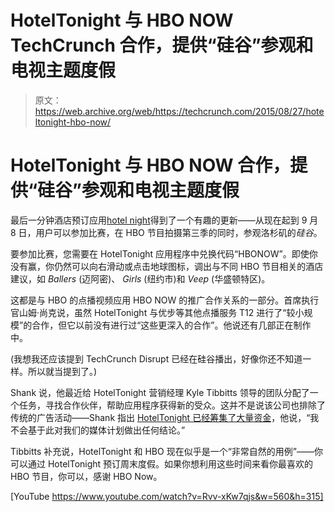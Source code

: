 # HotelTonight 与 HBO NOW TechCrunch 合作，提供“硅谷”参观和电视主题度假

> 原文：<https://web.archive.org/web/https://techcrunch.com/2015/08/27/hoteltonight-hbo-now/>

# HotelTonight 与 HBO NOW 合作，提供“硅谷”参观和电视主题度假

最后一分钟酒店预订应用[hotel night](https://web.archive.org/web/20221208102554/https://www.hoteltonight.com/)得到了一个有趣的更新——从现在起到 9 月 8 日，用户可以参加比赛，在 HBO 节目拍摄第三季的同时，参观洛杉矶的*硅谷*。

要参加比赛，您需要在 HotelTonight 应用程序中兑换代码“HBONOW”。即使你没有赢，你仍然可以向右滑动或点击地球图标，调出与不同 HBO 节目相关的酒店建议，如 *Ballers* (迈阿密)、 *Girls* (纽约市)和 *Veep* (华盛顿特区)。

这都是与 HBO 的点播视频应用 HBO NOW 的推广合作关系的一部分。首席执行官山姆·尚克说，虽然 HotelTonight 与优步等其他点播服务 T12 进行了“较小规模”的合作，但它以前没有进行过“这些更深入的合作”。他说还有几部正在制作中。

(我想我还应该提到 TechCrunch Disrupt 已经在硅谷播出，好像你还不知道一样。所以就当提到了。)

Shank 说，他最近给 HotelTonight 营销经理 Kyle Tibbitts 领导的团队分配了一个任务，寻找合作伙伴，帮助应用程序获得新的受众。这并不是说该公司也排除了传统的广告活动——Shank 指出 [HotelTonight 已经筹集了大量资金](https://web.archive.org/web/20221208102554/https://beta.techcrunch.com/2013/09/05/hoteltonight-series-d/)，他说，“我不会基于此对我们的媒体计划做出任何结论。”

Tibbitts 补充说，HotelTonight 和 HBO 现在似乎是一个“非常自然的用例”——你可以通过 HotelTonight 预订周末度假。如果你想利用这些时间来看你最喜欢的 HBO 节目，你可以，感谢 HBO Now。

[YouTube https://www.youtube.com/watch?v=Rvv-xKw7qjs&w=560&h=315]